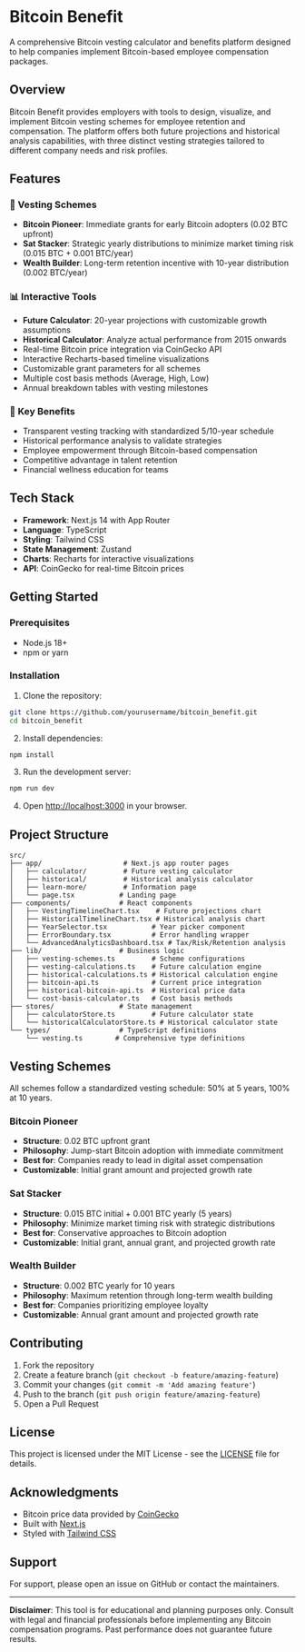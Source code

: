 # Bitcoin Benefit

A comprehensive Bitcoin vesting calculator and benefits platform designed to help companies implement Bitcoin-based employee compensation packages.

## Overview

Bitcoin Benefit provides employers with tools to design, visualize, and implement Bitcoin vesting schemes for employee retention and compensation. The platform offers both future projections and historical analysis capabilities, with three distinct vesting strategies tailored to different company needs and risk profiles.

## Features

### 🚀 Vesting Schemes
- **Bitcoin Pioneer**: Immediate grants for early Bitcoin adopters (0.02 BTC upfront)
- **Sat Stacker**: Strategic yearly distributions to minimize market timing risk (0.015 BTC + 0.001 BTC/year)
- **Wealth Builder**: Long-term retention incentive with 10-year distribution (0.002 BTC/year)

### 📊 Interactive Tools
- **Future Calculator**: 20-year projections with customizable growth assumptions
- **Historical Calculator**: Analyze actual performance from 2015 onwards
- Real-time Bitcoin price integration via CoinGecko API
- Interactive Recharts-based timeline visualizations
- Customizable grant parameters for all schemes
- Multiple cost basis methods (Average, High, Low)
- Annual breakdown tables with vesting milestones

### 🎯 Key Benefits
- Transparent vesting tracking with standardized 5/10-year schedule
- Historical performance analysis to validate strategies
- Employee empowerment through Bitcoin-based compensation
- Competitive advantage in talent retention
- Financial wellness education for teams

## Tech Stack

- **Framework**: Next.js 14 with App Router
- **Language**: TypeScript
- **Styling**: Tailwind CSS
- **State Management**: Zustand
- **Charts**: Recharts for interactive visualizations
- **API**: CoinGecko for real-time Bitcoin prices

## Getting Started

### Prerequisites
- Node.js 18+ 
- npm or yarn

### Installation

1. Clone the repository:
```bash
git clone https://github.com/yourusername/bitcoin_benefit.git
cd bitcoin_benefit
```

2. Install dependencies:
```bash
npm install
```

3. Run the development server:
```bash
npm run dev
```

4. Open [http://localhost:3000](http://localhost:3000) in your browser.

## Project Structure

```
src/
├── app/                    # Next.js app router pages
│   ├── calculator/         # Future vesting calculator
│   ├── historical/         # Historical analysis calculator
│   ├── learn-more/         # Information page
│   └── page.tsx           # Landing page
├── components/            # React components
│   ├── VestingTimelineChart.tsx    # Future projections chart
│   ├── HistoricalTimelineChart.tsx # Historical analysis chart
│   ├── YearSelector.tsx           # Year picker component
│   ├── ErrorBoundary.tsx          # Error handling wrapper
│   └── AdvancedAnalyticsDashboard.tsx # Tax/Risk/Retention analysis
├── lib/                   # Business logic
│   ├── vesting-schemes.ts         # Scheme configurations
│   ├── vesting-calculations.ts    # Future calculation engine
│   ├── historical-calculations.ts # Historical calculation engine
│   ├── bitcoin-api.ts             # Current price integration
│   ├── historical-bitcoin-api.ts  # Historical price data
│   └── cost-basis-calculator.ts   # Cost basis methods
├── stores/                # State management
│   ├── calculatorStore.ts         # Future calculator state
│   └── historicalCalculatorStore.ts # Historical calculator state
└── types/                 # TypeScript definitions
    └── vesting.ts        # Comprehensive type definitions
```

## Vesting Schemes

All schemes follow a standardized vesting schedule: 50% at 5 years, 100% at 10 years.

### Bitcoin Pioneer
- **Structure**: 0.02 BTC upfront grant
- **Philosophy**: Jump-start Bitcoin adoption with immediate commitment
- **Best for**: Companies ready to lead in digital asset compensation
- **Customizable**: Initial grant amount and projected growth rate

### Sat Stacker 
- **Structure**: 0.015 BTC initial + 0.001 BTC yearly (5 years)
- **Philosophy**: Minimize market timing risk with strategic distributions
- **Best for**: Conservative approaches to Bitcoin adoption
- **Customizable**: Initial grant, annual grant, and projected growth rate

### Wealth Builder
- **Structure**: 0.002 BTC yearly for 10 years
- **Philosophy**: Maximum retention through long-term wealth building
- **Best for**: Companies prioritizing employee loyalty
- **Customizable**: Annual grant amount and projected growth rate


## Contributing

1. Fork the repository
2. Create a feature branch (`git checkout -b feature/amazing-feature`)
3. Commit your changes (`git commit -m 'Add amazing feature'`)
4. Push to the branch (`git push origin feature/amazing-feature`)
5. Open a Pull Request

## License

This project is licensed under the MIT License - see the [LICENSE](LICENSE) file for details.

## Acknowledgments

- Bitcoin price data provided by [CoinGecko](https://www.coingecko.com/)
- Built with [Next.js](https://nextjs.org/)
- Styled with [Tailwind CSS](https://tailwindcss.com/)

## Support

For support, please open an issue on GitHub or contact the maintainers.

---

**Disclaimer**: This tool is for educational and planning purposes only. Consult with legal and financial professionals before implementing any Bitcoin compensation programs. Past performance does not guarantee future results.
